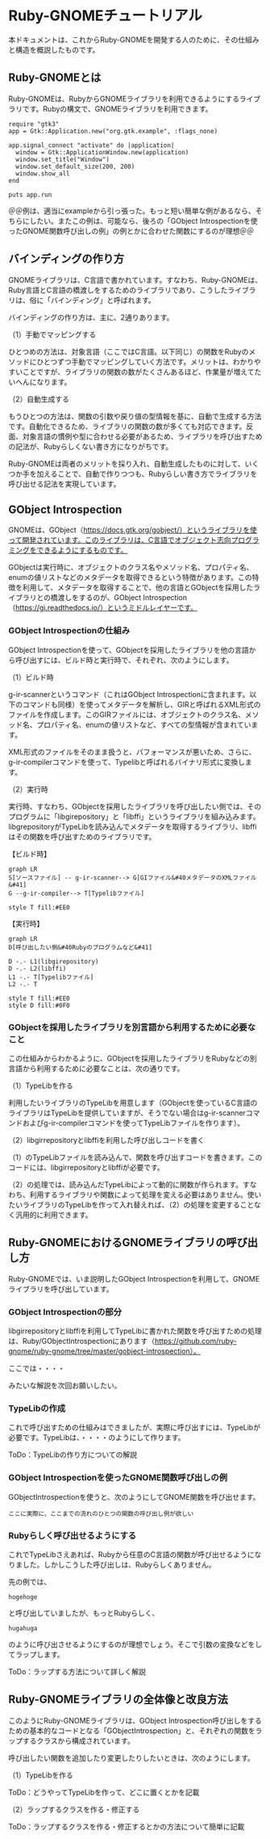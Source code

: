 # Ruby-GNOMEチュートリアル

本ドキュメントは、これからRuby-GNOMEを開発する人のために、その仕組みと構造を概説したものです。



## Ruby-GNOMEとは

Ruby-GNOMEは、RubyからGNOMEライブラリを利用できるようにするライブラリです。Rubyの構文で、GNOMEライブラリを利用できます。



```
require "gtk3"
app = Gtk::Application.new("org.gtk.example", :flags_none)

app.signal_connect "activate" do |application|
  window = Gtk::ApplicationWindow.new(application)
  window.set_title("Window")
  window.set_default_size(200, 200)
  window.show_all
end

puts app.run
```



＠＠例は、適当にexampleから引っ張った。もっと短い簡単な例があるなら、そちらにしたい。またこの例は、可能なら、後ろの「GObject Introspectionを使ったGNOME関数呼び出しの例」の例とかに合わせた関数にするのが理想＠＠



## バインディングの作り方

GNOMEライブラリは、C言語で書かれています。すなわち、Ruby-GNOMEは、Ruby言語とC言語の橋渡しをするためのライブラリであり、こうしたライブラリは、俗に「バインディング」と呼ばれます。

バインディングの作り方は、主に、2通りあります。



（1）手動でマッピングする

ひとつめの方法は、対象言語（ここではC言語。以下同じ）の関数をRubyのメソッドにひとつずつ手動でマッピングしていく方法です。メリットは、わかりやすいことですが、ライブラリの関数の数がたくさんあるほど、作業量が増えてたいへんになります。



（2）自動生成する

もうひとつの方法は、関数の引数や戻り値の型情報を基に、自動で生成する方法です。自動化できるため、ライブラリの関数の数が多くても対応できます。反面、対象言語の慣例や型に合わせる必要があるため、ライブラリを呼び出すための記法が、Rubyらしくない書き方になりがちです。



Ruby-GNOMEは両者のメリットを採り入れ、自動生成したものに対して、いくつか手を加えることで、自動で作りつつも、Rubyらしい書き方でライブラリを呼び出せる記法を実現しています。



## GObject Introspection

GNOMEは、GObject（https://docs.gtk.org/gobject/）というライブラリを使って開発されています。このライブラリは、C言語でオブジェクト志向プログラミングをできるようにするものです。

GObjectは実行時に、オブジェクトのクラス名やメソッド名、プロパティ名、enumの値リストなどのメタデータを取得できるという特徴があります。この特徴を利用して、メタデータを取得することで、他の言語とGObjectを採用したライブラリとの橋渡しをするのが、GObject Introspection（https://gi.readthedocs.io/）というミドルレイヤーです。



### GObject Introspectionの仕組み

GObject Introspectionを使って、GObjectを採用したライブラリを他の言語から呼び出すには、ビルド時と実行時で、それぞれ、次のようにします。



（1）ビルド時

g-ir-scannerというコマンド（これはGObject Introspectionに含まれます。以下のコマンドも同様）を使ってメタデータを解析し、GIRと呼ばれるXML形式のファイルを作成します。このGIRファイルには、オブジェクトのクラス名、メソッド名、プロパティ名、enumの値リストなど、すべての型情報が含まれています。

XML形式のファイルをそのまま扱うと、パフォーマンスが悪いため、さらに、g-ir-compilerコマンドを使って、Typelibと呼ばれるバイナリ形式に変換します。



（2）実行時

実行時、すなわち、GObjectを採用したライブラリを呼び出したい側では、そのプログラムに「libgirepository」と「libffi」というライブラリを組み込みます。libgrepositoryがTypeLibを読み込んでメタデータを取得するライブラリ、libffiはその関数を呼び出すためのライブラリです。



【ビルド時】

```mermaid
graph LR
S[ソースファイル] -- g-ir-scanner--> G[GIファイル&#40メタデータのXMLファイル&#41]
G --g-ir-compiler--> T[Typelibファイル]

style T fill:#EE0
```



【実行時】

```mermaid
graph LR
D[呼び出したい側&#40Rubyのプログラムなど&#41]

D -.- L1(libgirepository)
D -.- L2(libffi)
L1 -.- T[Typelibファイル]
L2 -.- T

style T fill:#EE0
style D fill:#0F0
```



### GObjectを採用したライブラリを別言語から利用するために必要なこと

この仕組みからわかるように、GObjectを採用したライブラリをRubyなどの別言語から利用するために必要なことは、次の通りです。



（1）TypeLibを作る

利用したいライブラリのTypeLibを用意します（GObjectを使っているC言語のライブラリはTypeLibを提供していますが、そうでない場合はg-ir-scannerコマンドおよびg-ir-compilerコマンドを使ってTypeLibファイルを作ります）。



（2）libgirrepositoryとlibffiを利用した呼び出しコードを書く

（1）のTypeLibファイルを読み込んで、関数を呼び出すコードを書きます。このコードには、libgirrepositoryとlibffiが必要です。



（2）の処理では、読み込んだTypeLibによって動的に関数が作られます。すなわち、利用するライブラリや関数によって処理を変える必要はありません。使いたいライブラリのTypeLibを作って入れ替えれば、（2）の処理を変更することなく汎用的に利用できます。



## Ruby-GNOMEにおけるGNOMEライブラリの呼び出し方

Ruby-GNOMEでは、いま説明したGObject Introspectionを利用して、GNOMEライブラリを呼び出しています。



### GObject Introspectionの部分

libgirrepositoryとlibffiを利用してTypeLibに書かれた関数を呼び出すための処理は、Ruby/GObjectIntrospectionにあります（https://github.com/ruby-gnome/ruby-gnome/tree/master/gobject-introspection）。



ここでは・・・・



みたいな解説を次回お願いしたい。





### TypeLibの作成

これで呼び出すための仕組みはできましたが、実際に呼び出すには、TypeLibが必要です。TypeLibは、・・・・のようにして作ります。



ToDo：TypeLibの作り方についての解説



### GObject Introspectionを使ったGNOME関数呼び出しの例

GObjectIntrospectionを使うと、次のようにしてGNOME関数を呼び出せます。



```
ここに実際に、ここまでの流れのひとつの関数の呼び出し例が欲しい
```



### Rubyらしく呼び出せるようにする

これでTypeLibさえあれば、Rubyから任意のC言語の関数が呼び出せるようになりました。しかしこうした呼び出しは、Rubyらしくありません。

先の例では、



```
hogehoge
```



と呼び出していましたが、もっとRubyらしく、



```
hugahuga
```



のように呼び出させるようにするのが理想でしょう。そこで引数の変換などをしてラップします。



ToDo：ラップする方法について詳しく解説



## Ruby-GNOMEライブラリの全体像と改良方法

このようにRuby-GNOMEライブラリは、GObject Introspection呼び出しをするための基本的なコードとなる「GObjectIntrospection」と、それぞれの関数をラップするクラスから構成されています。

呼び出したい関数を追加したり変更したりしたいときは、次のようにします。



（1）TypeLibを作る

ToDo：どうやってTypeLibを作って、どこに置くとかを記載



（2）ラップするクラスを作る・修正する

ToDo：ラップするクラスを作る・修正するとかの方法について簡単に記載



